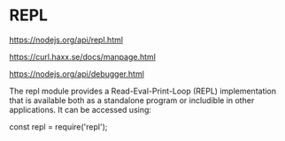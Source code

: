 # REPL  



https://nodejs.org/api/repl.html

https://curl.haxx.se/docs/manpage.html

https://nodejs.org/api/debugger.html










The repl module provides a Read-Eval-Print-Loop (REPL) implementation that is available both as a standalone program or includible in other applications. It can be accessed using:

const repl = require('repl');









